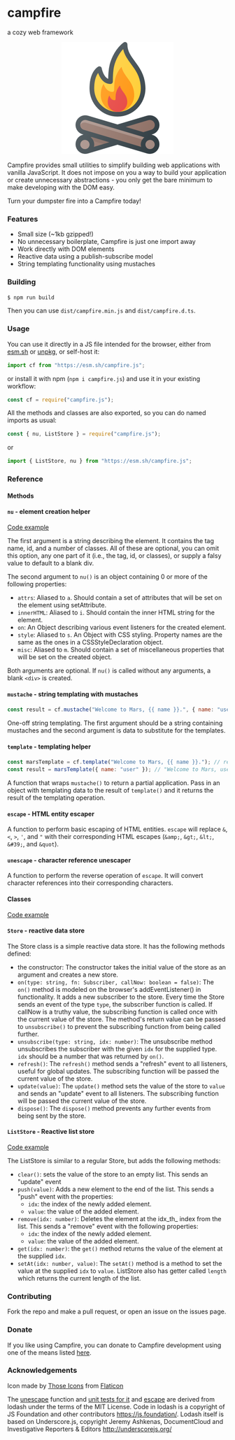 # campfire

a cozy web framework

<p align='center'>
    <img src='campfire.png' alt='campfire logo' width=256 height=256>
</p>

Campfire provides small utilities to simplify building web applications with
vanilla JavaScript. It does not impose on you a way to build your application or
create unnecessary abstractions - you only get the bare minimum to make
developing with the DOM easy.

Turn your dumpster fire into a Campfire today!

### Features

- Small size (~1kb gzipped!)
- No unnecessary boilerplate, Campfire is just one import away
- Work directly with DOM elements
- Reactive data using a publish-subscribe model
- String templating functionality using mustaches

### Building

```sh
$ npm run build
```

Then you can use `dist/campfire.min.js` and `dist/campfire.d.ts`.

### Usage

You can use it directly in a JS file intended for the browser, either from
[esm.sh](https://esm.sh/campfire.js) or
[unpkg](https://unpkg.com/campfire.js@latest/dist/campfire.esm.min.js), or
self-host it:

```js
import cf from "https://esm.sh/campfire.js";
```

or install it with npm (`npm i campfire.js`) and use it in your existing
workflow:

```js
const cf = require("campfire.js");
```

All the methods and classes are also exported, so you can do named imports as
usual:

```js
const { nu, ListStore } = require("campfire.js");
```

or

```js
import { ListStore, nu } from "https://esm.sh/campfire.js";
```

### Reference

#### Methods

#### `nu` - element creation helper

[Code example](examples/nu.js)

The first argument is a string describing the element. It contains the tag name,
id, and a number of classes. All of these are optional, you can omit this
option, any one part of it (i.e., the tag, id, or classes), or supply a falsy
value to default to a blank div.

The second argument to `nu()` is an object containing 0 or more of the following
properties:

- `attrs`: Aliased to `a`. Should contain a set of attributes that will be set
  on the element using setAttribute.
- `innerHTML`: Aliased to `i`. Should contain the inner HTML string for the
  element.
- `on`: An Object describing various event listeners for the created element.
- `style`: Aliased to `s`. An Object with CSS styling. Property names are the
  same as the ones in a CSSStyleDeclaration object.
- `misc`: Aliased to `m`. Should contain a set of miscellaneous properties that
  will be set on the created object.

Both arguments are optional. If `nu()` is called without any arguments, a blank
`<div>` is created.

#### `mustache` - string templating with mustaches

```js
const result = cf.mustache("Welcome to Mars, {{ name }}.", { name: "user" }); // "Welcome to Mars, user."
```

One-off string templating. The first argument should be a string containing
mustaches and the second argument is data to substitute for the templates.

#### `template` - templating helper

```js
const marsTemplate = cf.template("Welcome to Mars, {{ name }}."); // returns a function
const result = marsTemplate({ name: "user" }); // "Welcome to Mars, user."
```

A function that wraps `mustache()` to return a partial application. Pass in an
object with templating data to the result of `template()` and it returns the
result of the templating operation.

#### `escape` - HTML entity escaper

A function to perform basic escaping of HTML entities. `escape` will replace
`&`, `<`, `>`, `'`, and `"` with their corresponding HTML escapes (`&amp;`,
`&gt;`, `&lt;`, `&#39;`, and `&quot`).

#### `unescape` - character reference unescaper

A function to perform the reverse operation of `escape`. It will convert
character references into their corresponding characters.

#### Classes

[Code example](examples/Store.js)

#### `Store` - reactive data store

The Store class is a simple reactive data store. It has the following methods
defined:

- the constructor: The constructor takes the initial value of the store as an
  argument and creates a new store.
- `on(type: string, fn: Subscriber, callNow: boolean = false)`: The `on()`
  method is modeled on the browser's addEventListener() in functionality. It
  adds a new subscriber to the store. Every time the Store sends an event of the
  type `type`, the subscriber function is called. If callNow is a truthy value,
  the subscribing function is called once with the current value of the store.
  The method's return value can be passed to `unsubscribe()` to prevent the
  subscribing function from being called further.
- `unsubscribe(type: string, idx: number)`: The unsubscribe method unsubscribes
  the subscriber with the given `idx` for the supplied type. `idx` should be a
  number that was returned by `on()`.
- `refresh()`: The `refresh()` method sends a "refresh" event to all listeners,
  useful for global updates. The subscribing function will be passed the current
  value of the store.
- `update(value)`: The `update()` method sets the value of the store to `value`
  and sends an "update" event to all listeners. The subscribing function will be
  passed the current value of the store.
- `dispose()`: The `dispose()` method prevents any further events from being
  sent by the store.

#### `ListStore` - Reactive list store

[Code example](examples/ListStore.js)

The ListStore is similar to a regular Store, but adds the following methods:

- `clear()`: sets the value of the store to an empty list. This sends an
  "update" event
- `push(value)`: Adds a new element to the end of the list. This sends a "push"
  event with the properties:
  - `idx`: the index of the newly added element.
  - `value`: the value of the added element.
- `remove(idx: number)`: Deletes the element at the idx_th_ index from the list.
  This sends a "remove" event with the following properties:
  - `idx`: the index of the newly added element.
  - `value`: the value of the added element.
- `get(idx: number)`: the `get()` method returns the value of the element at the
  supplied `idx`.
- `setAt(idx: number, value)`: The `setAt()` method is a method to set the value
  at the supplied `idx` to `value`. ListStore also has getter called `length`
  which returns the current length of the list.

### Contributing

Fork the repo and make a pull request, or open an issue on the issues page.

### Donate

If you like using Campfire, you can donate to Campfire development using one of
the means listed [here](https://shantaram.xyz/contact/donate.html).

### Acknowledgements

Icon made by [Those Icons](https://www.flaticon.com/authors/those-icons) from
[Flaticon](https://www.flaticon.com/)

The [unescape](https://github.com/lodash/lodash/blob/master/unescape.js)
function and
[unit tests for it](https://github.com/lodash/lodash/blob/master/test/unescape.js)
and [escape](https://github.com/lodash/lodash/blob/master/test/escape.test.js)
are derived from lodash under the terms of the MIT License. Code in lodash is a
copyright of JS Foundation and other contributors <https://js.foundation/>.
Lodash itself is based on Underscore.js, copyright Jeremy Ashkenas,
DocumentCloud and Investigative Reporters & Editors <http://underscorejs.org/>
